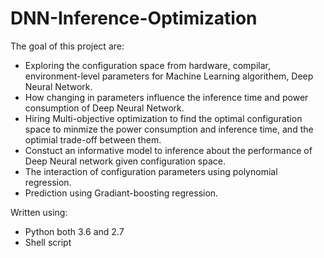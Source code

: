 # DNN-Inference-Optimization
The goal of this project are:
- Exploring the configuration space from hardware, compilar, environment-level parameters for Machine Learning algorithem, Deep Neural Network.
- How changing in parameters influence the inference time and power consumption of Deep Neural Network. 
- Hiring Multi-objective optimization to find the optimal configuration space to minmize the power consumption and inference time, and the optimial trade-off between them.
- Constuct an informative model to inference about the performance of Deep Neural network given configuration space.
- The interaction of configuration parameters using polynomial regression.
- Prediction using Gradiant-boosting regression.

Written using:
- Python both 3.6 and 2.7
- Shell script
